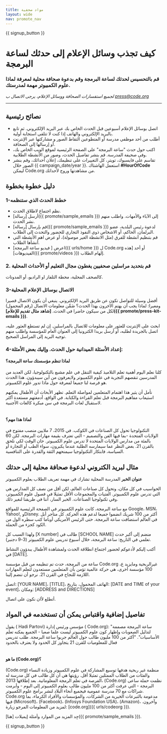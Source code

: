 ```yaml
---
title: مواد صحفية
layout: wide
nav: promote_nav
---
```


{{ signup_button }}

# كيف تجذب وسائل الإعلام إلى حدثك لساعة البرمجة

### قم بالتحسيس لحدثك لساعة البرمجة وقم بدعوة صحافة محلية لمعرفة لماذا علوم الكمبيوتر مهمة لمدرستك.

*لجميع استفسارات الصحافة ووسائل الإعلام، يرجى الاتصال ب <press@code.org>*

* * *

## نصائح رئيسية

- اتصل بوسائل الإعلام أسبوعين قبل الحدث الخاص بك عبر البريد الإلكتروني. ثم تابع بالبريد الإلكتروني والهاتف إذا كنت لا تتلقى استجابة أولية.
- أطلب من أحد موظفي مدرسة أو المتطوعين التقاط الصور و مشاركتها عبر الإنترنت أو إرسالها إلى الصحافة.
- اكتب حول حدث "ساعة البرمجة" على الصفحة الرئيسية لموقع الويب الخاص بك، وفي صحيفة المدرسة. قم بنشر تفاصيل الحدث، وصور من الأنشطة الطلابية.
- تقاسم على فايسبوك، تويتر، كل التغييرات على تنظيمك، إعلان أحداثك، وقم بنشر الصور خلال {{ campaign_date/year }}. استعمل الهاشتاك **#HourOfCode** ليمكن Code.org من مشاهدتها وروج لأحداثك.

## دليل خطوة بخطوة

### 1-خطط الحدث الذي ستنظمه

- نظم اجتماع لاطلاق الحدث.
- أرسل [رسالة]({{ promote/sample_emails }}) إلى الآباء والأمهات. واطلب منهم نشر الحدث.
- قم بإرسال [رسالة]({{ promote/sample_emails }}) لدعوة رئيس البلدية، عضو البرلمان، الحاكم، أو الاشخاص ذوي النفوذ التجاري للحضور والتحدث إلى الطلاب.
- قم بتنظيم أنشطة للفرق (مثل الانشطة الغير موصولة)، أو عرض اهم الأنشطة التي أنشأها الطلاب.
- اعرض [ فيديو ساعة البرمجة]({{ urls/home }}) ل Code.org أو أحد [هذه الفيديوهات]({{ promote/videos }}) إلهام الطلاب. <br />

### 2. قم بتحديد مراسلين صحفيين يغطون مجال التعليم أو الأحداث المحلية

كالصحف المحلية، محطة التلفاز او الراديو، أو المدونات. <br />

### 3-الاتصال بوسائل الإعلام المحلية

أفضل وسيلة للتواصل تكون عن طريق البريد الإلكتروني. ينبغي أن يكون الاتصال قصيرا ومعبرا: لماذا يجب أن يهتم الآخرون بهذا الحدث؟ ضَمِّن معلومات الاتصال (رقم المحمول) لكل من سيكون حاضرا في الحدث. **[شاهد مثال تقديم للإعلام]({{ promote/press-kit-emails }})**.

ابحث على الإنترنت للعثور على معلومات للاتصال بالمراسلين. إن لم تستطع العثور عليه، اتصل بالجريدة لطلبه، أو أرسل بريدا الكترونيا إلى العنوان العام للمؤسسة واطلب منهم توجيه البريد إلى المراسل الصحيح. <br />

### 4-إعداد الأسئلة الميدانية حول الحدث. وإليك بعض الأمثلة:

#### لماذا تنظم مؤسستك ساعة البرمجة؟

كلنا نعلم اليوم أهمية تعلم التلاميذ كيفية التنقل في علم مشبع بالتكنولوجيا، لكن العديد من المدرسين تنقصهم التجربة في علوم الكمبيوتر ولايعرفون من أين سيبدؤون. هذا الحدث هو فرصة لنا جميعا لمعرفة حول ماذا تدور علوم الكمبيوتر.

نأمل أن يثير هذا اهتمام المتعلمين لمواصلة التعلم. تظهر الأبحاث أن الأطفال يمكنهم استيعاب مفاهيم البرمجة قبل تعلم القراءة والكتابة. في الواقع، أدمغتهم مستعدة أكثر لاستقبال لغات البرمجة في سن مبكرة كالغات الأجنبية. <br /> <br />

#### لماذا هذا مهم؟

التكنولوجيا تحول كل الصناعات في الكوكب. في 2015، 7 ملايين منصب مفتوح في الولايات المتحدة -بما فيها الفن والتصميم - التي تعترف بقيمة مهارات البرمجة. لكن 60 بالمئة من مدارس الولايات المتحدة لا تدرس علوم الكمبيوتر. حان الوقت لكي نلحق بالقرن 21. بغض النظر عما سيمارسه الطلبة عندما يكبرون، سواء الطب أو التجارة أو السياسة، فابتكار التكنولوجيا سيمنحهم الثقة والقدرة على التنافسية. <br />

<a id="sample-emails"></a>

## مثال لبريد الكتروني لدعوة صحافة محلية إلى حدثك

**عنوان الخبر** المدرسة المحلية تشارك في مهمة تعريف الطلاب بعلوم الكمبيوتر

الحواسيب في كل مكان، وتحول كل صناعات العالم، لكن أقل من نصف كل المدارس هي التي تدرس علوم الكمبيوتر. الفتيات والمجموعات الأقل تمثيلا في فصول علوم الكمبيوتر، وفي تكنولوجيا الصناعات. الخبر السار، أننا في طريقنا لنغير ذلك.

مع ساعة البرمجة، كانت علوم الكمبيوتر في الصفحة الرئيسية للمواقع Google، MSN، Yahoo!, وDisney. أكثر من 100 شريك انضموا جميعا لدعم هذه الحركة. كل متاجر أبل في العالم استضافت ساعة البرمجة. حتى الرئيس الأمريكي أوباما كتب سطره الول من الكود كجزء من الحملة.

ولهذا السبب كل [X number] طالب في [SCHOOL NAME] منضم إلى أكبر حدث تعلمي في التاريخ: ساعة البرمجة، خلال أسبوع تدريس علوم الكمبيوتر (3-9 دجنبر).

أكتب إليكم لأدعوكم لحضور اجتماع انطلاقة الحدث ولمشاهدة الأطفال يبدؤون النشاط في [DATE].

ساعة من البرمجة، حدث تم تنظيمه من قبل مؤسسة Code.org غيرالربحية ومايزيد ع، 100 مؤسسة أخرى، هي حركة عالمية تؤمن بأن المتعلمين مستعدون لتعلم المهارات اللازمة للنجاح في القرن 21. نرجو أن تنضم إلينا.

اتصل: [YOUR NAME]، [TITLE]، الهاتف المحمول، بتاريخ: [DATE and TIME of your event]، ومكان: [ADDRESS and DIRECTIONS]

أتطلع لأان نكون على اتصال. <br />

## تفاصيل إضافية واقتباس يمكن أن تستخدمه في المواد

يقول ( Hadi Partovi) مؤسس ورئيس إدارة ( Code.org): "ساعة البرمجة مصممة لتذليل الصعوبات وإظهار كون علوم الكمبيوتر ليست علما صعبا - الجميع يمكنه تعلم الأساسيات". "أكثر من 100 مليون طالب حول العالم جربوا ساعة البرمجة. طلب تدريس فعال للمعلوميات للقرن 21 يتجاوز كل الحدود ولا يعترف بالحدود <br /> <br />

#### ما هو (Code.org)؟

(Code.org) منظمة غير ربحية هدفها توسيع المشاركة في علوم الكمبيوتر وزيادة النساء والفئات من الطلاب الممثلين تمثيلا أقل. رؤيتها هي أن كل طالب في كل مدرسة له الفرصة في تعلم الرمجة المعلوماتية. بعد إطلاقها 2013، (Code.org) نظمت حملة ساعى البرمجة - التي عرفت أكثر من 100 مليون طالب بعلوم الكمبيوتر إلى اليوم - وأبرمت شراكات مع 70 مدرسة عمومية فيجميع أنحاء البلاد لنشر برامج علوم الكمبيوتر. Code.org مدعومة بالتبرعات الخيرية من الشركات، والمؤسسات والأفراد الكرماء، بما فيها (Microsoft)، (Facebook)، (Infosys Foundation USA)، (Amazon)، وآخرون. لمزيد من المعلومات المرجو زيارة: [code.org]({{ urls/codeorg }}).

  
جِد المزيد من الموارد وأمثلة إيميلات [هنا]({{ promote/sample_emails }}).

{{ signup_button }}